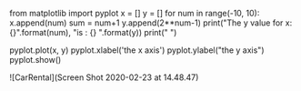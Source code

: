 from matplotlib import pyplot
x = []
y = []
for num in range(-10, 10):
    x.append(num)
    sum = num+1
    y.append(2**num-1)
    print("The y value for x: {}".format(num), "is : {} ".format(y))
    print(" ")

pyplot.plot(x, y)
pyplot.xlabel('the x axis')
pyplot.ylabel("the y axis")
pyplot.show()

![CarRental](Screen Shot 2020-02-23 at 14.48.47)
